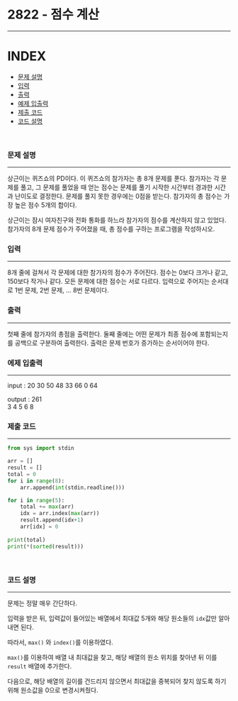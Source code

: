 # 2822 - 점수 계산
---

# INDEX
-   [문제 설명](#문제-설명)
-   [입력](#입력)
-   [출력](#출력)
-   [예제 입출력](#예제-입출력)
-   [제출 코드](#제출-코드)
-   [코드 설명](#코드-설명)

<br>

### 문제 설명
---
상근이는 퀴즈쇼의 PD이다. 이 퀴즈쇼의 참가자는 총 8개 문제를 푼다. 참가자는 각 문제를 풀고, 그 문제를 풀었을 때 얻는 점수는 문제를 풀기 시작한 시간부터 경과한 시간과 난이도로 결정한다. 문제를 풀지 못한 경우에는 0점을 받는다. 참가자의 총 점수는 가장 높은 점수 5개의 합이다. 

상근이는 잠시 여자친구와 전화 통화를 하느라 참가자의 점수를 계산하지 않고 있었다. 참가자의 8개 문제 점수가 주어졌을 때, 총 점수를 구하는 프로그램을 작성하시오.

### 입력
---
8개 줄에 걸쳐서 각 문제에 대한 참가자의 점수가 주어진다. 점수는 0보다 크거나 같고, 150보다 작거나 같다. 모든 문제에 대한 점수는 서로 다르다. 입력으로 주어지는 순서대로 1번 문제, 2번 문제, ... 8번 문제이다.

### 출력
---
첫째 줄에 참가자의 총점을 출력한다. 둘째 줄에는 어떤 문제가 최종 점수에 포함되는지를 공백으로 구분하여 출력한다. 출력은 문제 번호가 증가하는 순서이어야 한다.

### 에제 입출력
---
input : 20
30
50
48
33
66
0
64

output : 261<br>3 4 5 6 8

### 제출 코드
---
```python
from sys import stdin

arr = []
result = []
total = 0
for i in range(8):
    arr.append(int(stdin.readline()))

for i in range(5):
    total += max(arr)
    idx = arr.index(max(arr))
    result.append(idx+1)
    arr[idx] = 0
    
print(total)
print(*(sorted(result)))
```

<br>

### 코드 설명
---

문제는 정말 매우 간단하다.

입력을 받은 뒤, 입력값이 들어있는 배열에서 최대값 5개와 해당 원소들의 `idx`값만 알아내면 된다.

따라서, `max()` 와 `index()`를 이용하였다.

`max()`를 이용하여 배열 내 최대값을 찾고, 해당 배열의 원소 위치를 찾아낸 뒤 이를 `result` 배열에 추가한다.

다음으로, 해당 배열의 길이를 건드리지 않으면서 최대값을 중복되어 찾지 않도록 하기 위해 원소값을 0으로 변경시켜줬다.

